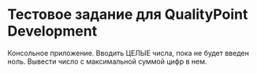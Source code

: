 ﻿# Тестовое задание для QualityPoint Development
Консольное приложение.
Вводить ЦЕЛЫЕ числа, пока не будет введен ноль. Вывести число с максимальной суммой цифр в нем.